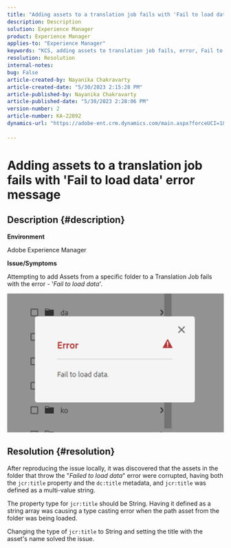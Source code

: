```yaml
---
title: "Adding assets to a translation job fails with 'Fail to load data' error message"
description: Description
solution: Experience Manager
product: Experience Manager
applies-to: "Experience Manager"
keywords: "KCS, adding assets to translation job fails, error, Fail to load data"
resolution: Resolution
internal-notes: 
bug: False
article-created-by: Nayanika Chakravarty
article-created-date: "5/30/2023 2:15:28 PM"
article-published-by: Nayanika Chakravarty
article-published-date: "5/30/2023 2:28:06 PM"
version-number: 2
article-number: KA-22092
dynamics-url: "https://adobe-ent.crm.dynamics.com/main.aspx?forceUCI=1&pagetype=entityrecord&etn=knowledgearticle&id=52ca7d67-f4fe-ed11-8f6e-6045bd006295"

---
```

# Adding assets to a translation job fails with 'Fail to load data' error message

## Description {#description}


<b>Environment</b>

Adobe Experience Manager

<b>Issue/Symptoms</b>

Attempting to add Assets from a specific folder to a Translation Job fails with the error - '*Fail to load data*'.

![](assets/___54ca7d67-f4fe-ed11-8f6e-6045bd006295___.png)


## Resolution {#resolution}


After reproducing the issue locally, it was discovered that the assets in the folder that throw the "*Failed to load data*" error were corrupted, having both the `jcr:title` property and the `dc:title` metadata, and `jcr:title` was defined as a multi-value string.

The property type for `jcr:title` should be String. Having it defined as a string array was causing a type casting error when the path asset from the folder was being loaded.

Changing the type of `jcr:title` to String and setting the title with the asset's name solved the issue.
